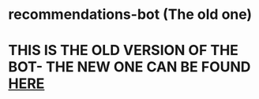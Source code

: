 # recommendations-bot (The old one)


# THIS IS THE OLD VERSION OF THE BOT- THE NEW ONE CAN BE FOUND [HERE](https://github.com/Robertrover811/recommendations-bot)
